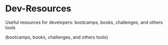 # Dev-Resources
Useful resources for developers: bootcamps, books, challenges, and others tools

(bootcamps, books, challenges, and others tools)
